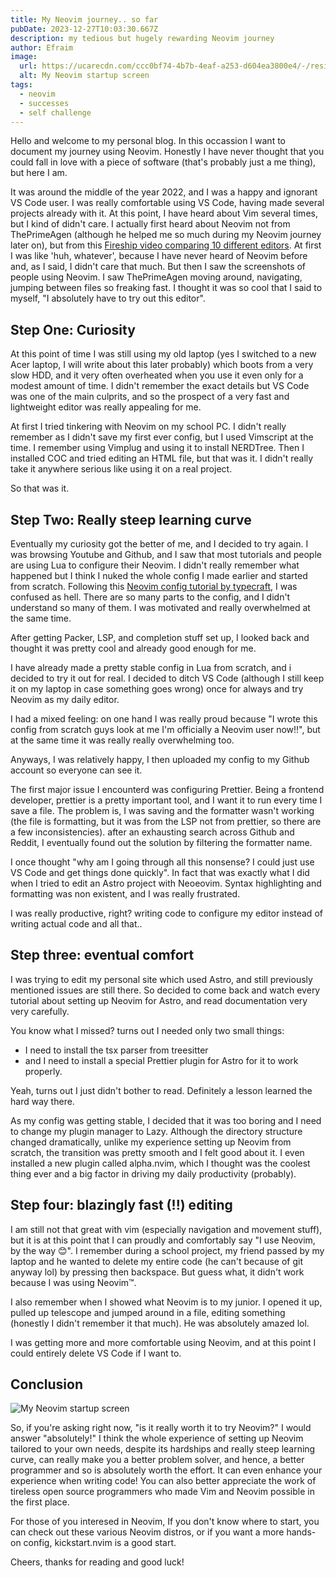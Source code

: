 ```yaml
---
title: My Neovim journey.. so far
pubDate: 2023-12-27T10:03:30.667Z
description: my tedious but hugely rewarding Neovim journey
author: Efraim
image:
  url: https://ucarecdn.com/ccc0bf74-4b7b-4eaf-a253-d604ea3800e4/-/resize/800x450/nvim.png
  alt: My Neovim startup screen
tags:
  - neovim
  - successes
  - self challenge
---
```

Hello and welcome to my personal blog. In this occassion I want to document my journey using Neovim.
Honestly I have never thought that you could fall in love with a piece of software
(that's probably just a me thing), but here I am.

It was around the middle of the year 2022, and I was a happy and ignorant VS Code
user. I was really comfortable using VS Code, having made several projects already
with it. At this point, I have heard about Vim several times, but I kind of didn't
care. I actually first heard about Neovim not from ThePrimeAgen (although he helped
me so much during my Neovim journey later on), but from this [Fireship video comparing 10
different editors](https://youtu.be/8PhdfcX9tG0?feature=shared). At first I was
like 'huh, whatever', because I have never heard of Neovim before and, as I said,
I didn't care that much. But then I saw the screenshots of people using Neovim.
I saw ThePrimeAgen moving around, navigating, jumping between files so freaking
fast. I thought it was so cool that I said to myself, "I absolutely have to try
out this editor".

## Step One: Curiosity

At this point of time I was still using my old laptop (yes I switched to a new
Acer laptop, I will write about this later probably) which boots from a very slow
HDD, and it very often overheated when you use it even only for a modest amount
of time. I didn't remember the exact details but VS Code was one of the main culprits,
and so the prospect of a very fast and lightweight editor was really appealing for me.

At first I tried tinkering with Neovim on my school PC. I didn't really remember
as I didn't save my first ever config, but I used Vimscript at the time. I remember
using Vimplug and using it to install NERDTree. Then I installed COC and tried
editing an HTML file, but that was it. I didn't really take it anywhere serious
like using it on a real project.

So that was it.

## Step Two: Really steep learning curve

Eventually my curiosity got the better of me, and I decided to try again.
I was browsing Youtube and Github, and I saw that most tutorials and people are
using Lua to configure their Neovim. I didn't really remember what happened but I
think I nuked the whole config I made earlier and started from scratch. Following
this [Neovim config tutorial by typecraft](https://youtu.be/J9yqSdvAKXY), I was
confused as hell. There are so many parts to the config, and I didn't understand
so many of them. I was motivated and really overwhelmed at the same time.

After getting Packer, LSP, and completion stuff set up, I looked back and thought
it was pretty cool and already good enough for me.

I have already made a pretty stable config in Lua from scratch, and i decided
to try it out for real. I decided to ditch VS Code (although I still keep it on
my laptop in case something goes wrong) once for always and try Neovim
as my daily editor.

I had a mixed feeling: on one hand I was really proud because "I wrote this config
from scratch guys look at me I'm officially a Neovim user now!!", but at the same
time it was really really overwhelming too.

Anyways, I was relatively happy, I then uploaded my config to my Github account
so everyone can see it.

The first major issue I encounterd was configuring Prettier. Being a frontend developer,
prettier is a pretty important tool, and I want it to run every time I save a
file. The problem is, I was saving and the formatter wasn't working (the file is
formatting, but it was from the LSP not from prettier, so there are a few
inconsistencies). after an exhausting search across Github and Reddit, I eventually
found out the solution by filtering the formatter name.

I once thought "why am I going through all this nonsense? I could just use VS
Code and get things done quickly". In fact that was exactly what I did when I
tried to edit an Astro project with Neoeovim. Syntax highlighting and formatting was
non existent, and I was really frustrated.

I was really productive, right? writing code to configure my editor instead of writing
actual code and all that..

## Step three: eventual comfort

I was trying to edit my personal site which used Astro, and still previously mentioned
issues are still there. So decided to come back and watch every tutorial about
setting up Neovim for Astro, and read documentation very very carefully.

You know what I missed? turns out I needed only two small things:

* I need to install the tsx parser from treesitter
* and I need to install a special Prettier plugin for Astro for it to work properly.

Yeah, turns out I just didn't bother to read. Definitely a lesson learned the hard
way there.

As my config was getting stable, I decided that it was too boring and I need to
change my plugin manager to Lazy. Although the directory structure changed dramatically,
unlike my experience setting up Neovim from scratch, the transition was pretty smooth
and I felt good about it. I even installed a new plugin called alpha.nvim, which
I thought was the coolest thing ever and a big factor in driving my daily productivity
(probably).

## Step four: blazingly fast (!!) editing

I am still not that great with vim (especially navigation and movement stuff), but it is at
this point that I can proudly and comfortably say "I use Neovim, by the way 😊".
I remember during a school project, my friend passed by my laptop and he wanted
to delete my entire code (he can't because of git anyway lol) by pressing <C-a>
then backspace. But guess what, it didn't work because I was using Neovim™.

I also remember when I showed what Neovim is to my junior. I opened it up, pulled
up telescope and jumped around in a file, editing something (honestly I didn't
remember it that much). He was absolutely amazed lol.

I was getting more and more comfortable using Neovim, and at this point I could
entirely delete VS Code if I want to.

## Conclusion

![My Neovim startup screen](https://ucarecdn.com/ccc0bf74-4b7b-4eaf-a253-d604ea3800e4/-/resize/800x450/nvim.png)

So, if you're asking right now, "is it really worth it to try Neovim?" I would
answer "absolutely!" I think the whole experience of setting up Neovim tailored
to your own needs, despite its hardships and really steep learning curve, can really
make you a better problem solver, and hence, a better programmer and so is absolutely
worth the effort. It can even enhance your experience when writing code! You can
also better appreciate the work of tireless open source programmers who made Vim
and Neovim possible in the first place.

For those of you interesed in Neovim, If you don't know where to start, you can
check out these various Neovim distros, or if you want a more hands-on config,
kickstart.nvim is a good start.

Cheers, thanks for reading and good luck!

